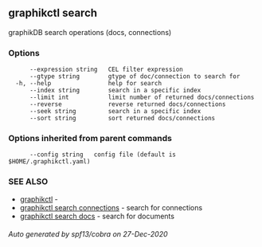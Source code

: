 ## graphikctl search

graphikDB search operations  (docs, connections)

### Options

```
      --expression string   CEL filter expression
      --gtype string        gtype of doc/connection to search for
  -h, --help                help for search
      --index string        search in a specific index
      --limit int           limit number of returned docs/connections
      --reverse             reverse returned docs/connections
      --seek string         search in a specific index
      --sort string         sort returned docs/connections
```

### Options inherited from parent commands

```
      --config string   config file (default is $HOME/.graphikctl.yaml)
```

### SEE ALSO

* [graphikctl](graphikctl.md)	 - 
* [graphikctl search connections](graphikctl_search_connections.md)	 - search for connections
* [graphikctl search docs](graphikctl_search_docs.md)	 - search for documents

###### Auto generated by spf13/cobra on 27-Dec-2020
